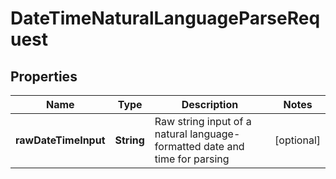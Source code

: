 
# DateTimeNaturalLanguageParseRequest

## Properties
Name | Type | Description | Notes
------------ | ------------- | ------------- | -------------
**rawDateTimeInput** | **String** | Raw string input of a natural language-formatted date and time for parsing |  [optional]



